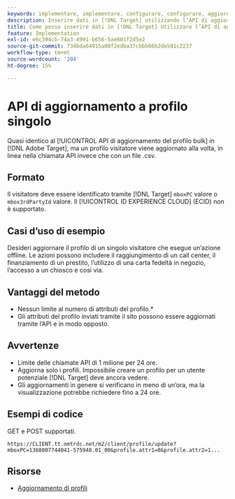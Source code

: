 ```yaml
---
keywords: implementare, implementare, configurare, configurare, aggiornare un singolo profilo
description: Inserire dati in [!DNL Target] utilizzando l’API di aggiornamento a profilo singolo.
title: Come posso inserire dati in [!DNL Target] Utilizzare l’API di aggiornamento a profilo singolo?
feature: Implementation
exl-id: e6c394cb-74a3-4991-b656-5ae601f2d5e2
source-git-commit: 734bda64915a08f2edba37cbbb66b2de581c2237
workflow-type: tm+mt
source-wordcount: '204'
ht-degree: 15%

---
```


# API di aggiornamento a profilo singolo

Quasi identico al [!UICONTROL API di aggiornamento del profilo bulk] in [!DNL Adobe Target], ma un profilo visitatore viene aggiornato alla volta, in linea nella chiamata API invece che con un file .csv.

## Formato

Il visitatore deve essere identificato tramite [!DNL Target] `mboxPC` valore o `mbox3rdPartyId` valore. Il [!UICONTROL ID EXPERIENCE CLOUD] (ECID) non è supportato.

## Casi d’uso di esempio

Desideri aggiornare il profilo di un singolo visitatore che esegue un’azione offline. Le azioni possono includere il raggiungimento di un call center, il finanziamento di un prestito, l’utilizzo di una carta fedeltà in negozio, l’accesso a un chiosco e così via.

## Vantaggi del metodo

* Nessun limite al numero di attributi del profilo.*
* Gli attributi del profilo inviati tramite il sito possono essere aggiornati tramite l’API e in modo opposto.

## Avvertenze

* Limite delle chiamate API di 1 milione per 24 ore.
* Aggiorna solo i profili. Impossibile creare un profilo per un utente potenziale [!DNL Target] deve ancora vedere.
* Gli aggiornamenti in genere si verificano in meno di un’ora, ma la visualizzazione potrebbe richiedere fino a 24 ore.

## Esempi di codice

GET e POST supportati.

```
https://CLIENT.tt.omtrdc.net/m2/client/profile/update?mboxPC=1368007744041-575948.01_00&profile.attr1=0&profile.attr2=1...
```

## Risorse

* [Aggiornamento di profili](https://developers.adobetarget.com/api/#updating-profiles)

